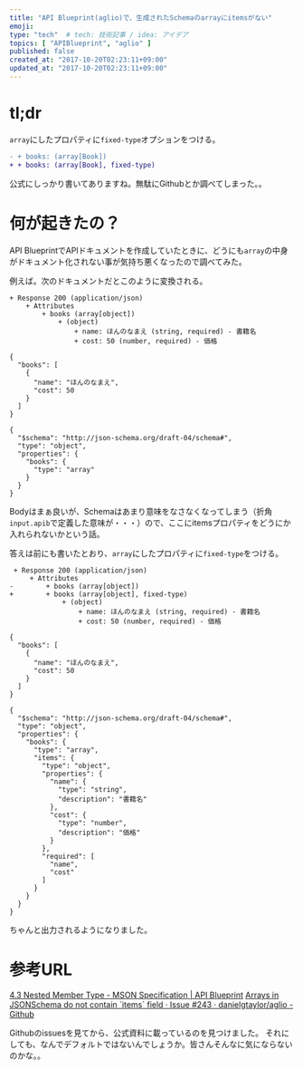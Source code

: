 ```yaml
---
title: "API Blueprint(aglio)で、生成されたSchemaのarrayにitemsがない"
emoji:
type: "tech"  # tech: 技術記事 / idea: アイデア
topics: [ "APIBlueprint", "aglio" ]
published: false
created_at: "2017-10-20T02:23:11+09:00"
updated_at: "2017-10-20T02:23:11+09:00"
---
```

# tl;dr

`array`にしたプロパティに`fixed-type`オプションをつける。

```diff
- + books: (array[Book])
+ + books: (array[Book], fixed-type) 
```

公式にしっかり書いてありますね。無駄にGithubとか調べてしまった。。

# 何が起きたの？
API BlueprintでAPIドキュメントを作成していたときに、どうにも`array`の中身がドキュメント化されない事が気持ち悪くなったので調べてみた。

例えば。次のドキュメントだとこのように変換される。

```:input.apib
+ Response 200 (application/json)
    + Attributes
        + books (array[object])
            + (object)
                + name: ほんのなまえ (string, required) - 書籍名
                + cost: 50 (number, required) - 価格
```

```json:Body
{
  "books": [
    {
      "name": "ほんのなまえ",
      "cost": 50
    }
  ]
}
```
```json:Schema
{
  "$schema": "http://json-schema.org/draft-04/schema#",
  "type": "object",
  "properties": {
    "books": {
      "type": "array"
    }
  }
}
```

Bodyはまぁ良いが、Schemaはあまり意味をなさなくなってしまう（折角`input.apib`で定義した意味が・・・）ので、ここにitemsプロパティをどうにか入れられないかという話。

答えは前にも書いたとおり、`array`にしたプロパティに`fixed-type`をつける。

```diff:input.apib
 + Response 200 (application/json)
     + Attributes
-        + books (array[object])
+        + books (array[object], fixed-type)
             + (object)
                 + name: ほんのなまえ (string, required) - 書籍名
                 + cost: 50 (number, required) - 価格
```
```json:Body
{
  "books": [
    {
      "name": "ほんのなまえ",
      "cost": 50
    }
  ]
}
```
```json:Schema
{
  "$schema": "http://json-schema.org/draft-04/schema#",
  "type": "object",
  "properties": {
    "books": {
      "type": "array",
      "items": {
        "type": "object",
        "properties": {
          "name": {
            "type": "string",
            "description": "書籍名"
          },
          "cost": {
            "type": "number",
            "description": "価格"
          }
        },
        "required": [
          "name",
          "cost"
        ]
      }
    }
  }
}
```

ちゃんと出力されるようになりました。

# 参考URL
[4.3 Nested Member Type - MSON Specification | API Blueprint](https://apiblueprint.org/documentation/mson/specification.html#43-nested-member-types)
[Arrays in JSONSchema do not contain \`items\` field · Issue #243 · danielgtaylor/aglio - Github](https://github.com/danielgtaylor/aglio/issues/243)

Githubのissuesを見てから、公式資料に載っているのを見つけました。
それにしても、なんでデフォルトではないんでしょうか。皆さんそんなに気にならないのかな。。
